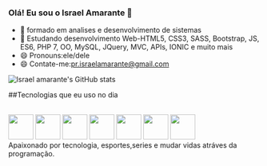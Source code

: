 ### Olá! Eu sou o Israel Amarante 👋
- 🔭 formado em analises e desenvolvimento de sistemas
- 🌱 Estudando desenvolvimento Web-HTML5, CSS3, SASS, Bootstrap, JS, ES6, PHP 7, OO, MySQL, JQuery, MVC, APIs, IONIC e muito mais
- 😄 Pronouns:ele/dele
- 😄 Contate-me:pr.israelamarante@gmail.com

![Israel amarante's GitHub stats](https://github-readme-stats.vercel.app/api?username=israelamarante&show_icons=true&theme=dracula)

##Tecnologias que eu uso no dia 
 <div style="display:inline-block"><br>
       <img height="50em" aling="center" src="https://cdn.jsdelivr.net/gh/devicons/devicon@latest/icons/csharp/csharp-original.svg" />
       <img height="50em" aling="center" src="https://cdn.jsdelivr.net/gh/devicons/devicon@latest/icons/python/python-original.svg" />
       <img height="50em" aling="center" src="https://cdn.jsdelivr.net/gh/devicons/devicon@latest/icons/html5/html5-original.svg" />
       <img height="50em" aling="center" src="https://cdn.jsdelivr.net/gh/devicons/devicon@latest/icons/css3/css3-original.svg" />
       <img height="50em" aling="center" src="https://cdn.jsdelivr.net/gh/devicons/devicon@latest/icons/php/php-original.svg" />
       <img height="50em" aling="center" src="https://cdn.jsdelivr.net/gh/devicons/devicon@latest/icons/javascript/javascript-original.svg" />
       <img height="50em" aling="center" src="https://cdn.jsdelivr.net/gh/devicons/devicon@latest/icons/mysql/mysql-original-wordmark.svg" />
          
          
            
          
          
          
   </div><br>
   Apaixonado por tecnologia, esportes,series e mudar vidas atráves da programação.
  
     
